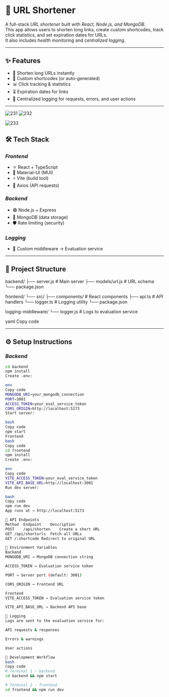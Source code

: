 
# 🚀 URL Shortener

A full-stack *URL shortener* built with *React, Node.js, and MongoDB*.  
This app allows users to shorten long links, create custom shortcodes, track click statistics, and set expiration dates for URLs.  
It also includes *health monitoring* and *centralized logging*.  

---

## ✨ Features

- 🔗 Shorten long URLs instantly  
- 🎯 Custom shortcodes (or auto-generated)  
- 📊 Click tracking & statistics  
- ⏳ Expiration dates for links  
- 📝 Centralized logging for requests, errors, and user actions  

---
![231](https://github.com/user-attachments/assets/2e32b4b4-a825-44bb-b8c6-716f59b8a0d4)
![232](https://github.com/user-attachments/assets/fc0af250-109f-46dd-9b80-da799d84bb76)

![233](https://github.com/user-attachments/assets/17692b3f-6380-4db8-be0b-6e12cd2aea9a)



## 🛠 Tech Stack

### *Frontend*
- ⚛ React + TypeScript  
- 🎨 Material-UI (MUI)  
- ⚡ Vite (build tool)  
- 🔌 Axios (API requests)  

### *Backend*
- 🟢 Node.js + Express  
- 🍃 MongoDB (data storage)  
- 🛡 Rate limiting (security)  

### *Logging*
- 📝 Custom middleware → Evaluation service  

---

## 📂 Project Structure

backend/
├── server.js # Main server
├── models/url.js # URL schema
└── package.json

frontend/
└── src/
├── components/ # React components
├── api.ts # API handlers
└── logger.ts # Logging utility
└── package.json

logging-middleware/
└── logger.js # Logs to evaluation service

yaml
Copy code

---

## ⚙ Setup Instructions

### *Backend*
```bash
cd backend
npm install
Create .env:

env
Copy code
MONGODB_URI=your_mongodb_connection
PORT=3001
ACCESS_TOKEN=your_eval_service_token
CORS_ORIGIN=http://localhost:5173
Start server:

bash
Copy code
npm start
Frontend
bash
Copy code
cd frontend
npm install
Create .env:

env
Copy code
VITE_ACCESS_TOKEN=your_eval_service_token
VITE_API_BASE_URL=http://localhost:3001
Run dev server:

bash
Copy code
npm run dev
App runs at → http://localhost:5173

📡 API Endpoints
Method	Endpoint	Description
POST	/api/shorten	Create a short URL
GET	/api/shorturls	Fetch all URLs
GET	/:shortcode	Redirect to original URL

🔑 Environment Variables
Backend
MONGODB_URI → MongoDB connection string

ACCESS_TOKEN → Evaluation service token

PORT → Server port (default: 3001)

CORS_ORIGIN → Frontend URL

Frontend
VITE_ACCESS_TOKEN → Evaluation service token

VITE_API_BASE_URL → Backend API base

📝 Logging
Logs are sent to the evaluation service for:

API requests & responses

Errors & warnings

User actions

🚀 Development Workflow
bash
Copy code
# Terminal 1 - backend
cd backend && npm start

# Terminal 2 - frontend
cd frontend && npm run dev






